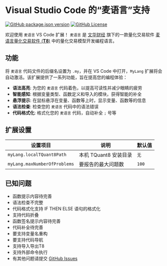 # Visual Studio Code 的“麦语言”支持

[![GitHub package.json version](https://img.shields.io/github/package-json/v/X37ddV/my-lang)](https://marketplace.visualstudio.com/items?itemName=X37ddV.my-lang)
[![GitHub License](https://img.shields.io/github/license/X37ddV/my-lang)](https://marketplace.visualstudio.com/items?itemName=X37ddV.my-lang)

欢迎使用 `麦语言` VS Code 扩展！ `麦语言` 是 [文华财经](https://www.wenhua.com.cn/) 旗下的一款量化交易软件 [麦语言量化交易软件 (**T8**)](https://wt8.wenhua.com.cn/) 中的量化交易模型开发编程语言。

## 功能

将 `麦语言` 代码文件的后缀名设置为 `.my`，并在 VS Code 中打开，`MyLang` 扩展将会自动激活。该扩展提供了一系列功能，旨在提高您的编程体验：

- **语法高亮**: 为您的 `麦语言` 代码着色，以提高可读性并减少眼睛的疲劳
- **智能感知**: 根据变量类型、函数定义和导入的模块，获得智能的补全
- **悬浮提示**: 在鼠标悬浮在变量、函数等上时，显示变量、函数等的信息
- **语法检查**: 检查您的 `麦语言` 代码中的语法错误
- **代码格式化**: 格式化您的 `麦语言` 代码，自动补全 `;` 号等

## 扩展设置

| 设置项目                     | 说明                  | 默认值 |
| ---------------------------- | --------------------- | ------ |
| `myLang.localTQuant8Path`    | 本机 TQuant8 安装目录 | `无`   |
| `myLang.maxNumberOfProblems` | 要报告的最大问题数    | `100`  |

## 已知问题

- 函数提示内容待完善
- 语法检查不完整
- 代码格式化支持 IF THEN ELSE 语句的格式化
- 支持代码折叠
- 函数签名提示内容待完善
- 代码补全待完善
- 要支持变量名重构
- 要支持代码导航
- 支持导入导出T8
- 支持外部命令执行
- 有其他问题请提交 [GitHub Issues](https://github.com/X37ddV/my-lang/issues)
